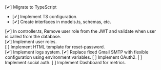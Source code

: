 [✔] Migrate to TypeScript  
- [✔] Implement TS configuration.  
- [✔] Create interfaces in models.ts, schemas, etc.  

[✔] In controller.ts, Remove user role from the JWT and validate when user is called from the database.  
[✔] Implement user roles.  
[ ] Implement HTML template for reset-password.  
[✔] Implement logs system.
[✔] Replace fixed Gmail SMTP with flexible configuration using environment variables.
[ ] Implement OAuth2.
[ ] Implement social auth.
[ ] Implement Dashboard for metrics.